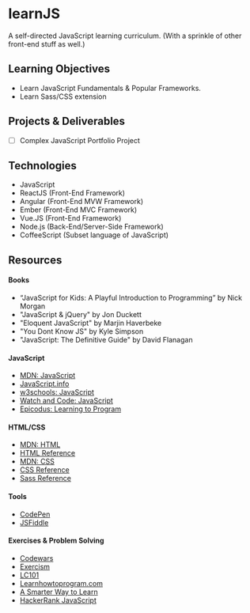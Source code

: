 # learnJS 
A self-directed JavaScript learning curriculum. (With a sprinkle of other front-end stuff as well.)

## Learning Objectives
- Learn JavaScript Fundamentals & Popular Frameworks.
- Learn Sass/CSS extension

## Projects & Deliverables
- [ ] Complex JavaScript Portfolio Project

## Technologies
- JavaScript
- ReactJS (Front-End Framework)
- Angular (Front-End MVW Framework)
- Ember (Front-End MVC Framework)
- Vue.JS (Front-End Framework)
- Node.js (Back-End/Server-Side Framework)
- CoffeeScript (Subset language of JavaScript)

<!-- ## Tools -->
<!-- ## Techniques -->

## Resources

#### Books
- “JavaScript for Kids: A Playful Introduction to Programming” by Nick Morgan
- "JavaScript & jQuery" by Jon Duckett
- "Eloquent JavaScript" by Marjin Haverbeke
- "You Dont Know JS" by Kyle Simpson
- "JavaScript: The Definitive Guide" by David Flanagan

#### JavaScript
- [MDN: JavaScript](https://developer.mozilla.org/en-US/docs/Web/JavaScript)
- [JavaScript.info](https://javascript.info)
- [w3schools: JavaScript](https://www.w3schools.com/jsref)
- [Watch and Code: JavaScript](https://watchandcode.com/p/practical-javascript)
- [Epicodus: Learning to Program](https://www.learnhowtoprogram.com/intro-to-programming/getting-started-at-epicodus-64627971-b5be-49e7-a8d7-7ca55d0c9e88/learn-how-to-program)

#### HTML/CSS
- [MDN: HTML](https://developer.mozilla.org/en-US/docs/Web/HTML)
- [HTML Reference](http://htmlreference.io/)
- [MDN: CSS](https://developer.mozilla.org/en-US/docs/Web/CSS)
- [CSS Reference](http://cssreference.io/)
- [Sass Reference](http://sass-lang.com/)

#### Tools
- [CodePen](https://codepen.io)
- [JSFiddle](https://jsfiddle.net/)

#### Exercises & Problem Solving
- [Codewars](https://www.codewars.com/)
- [Exercism](http://exercism.io/languages/javascript/exercises)
- [LC101](http://education.launchcode.org/skills-front-end/course-outline/)
- [Learnhowtoprogram.com](https://www.learnhowtoprogram.com/intro-to-programming)
- [A Smarter Way to Learn](http://www.asmarterwaytolearn.com/js/index-of-exercises.html)
- [HackerRank JavaScript](https://www.hackerrank.com/contests/7days-javascript/challenges/helloworld-1)
